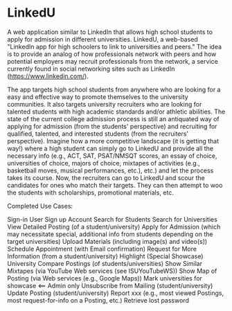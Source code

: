 # LinkedU
A web application similar to LinkedIn that allows high school students to apply for admission in different universities.
LinkedU, a web-based "LinkedIn app for high schoolers to link to universities and peers." The idea is to provide an analog of how professionals network with peers and how potential employers may recruit professionals from the network, a service currently found in social networking sites such as LinkedIn (https://www.linkedin.com/). 

The app targets high school students from anywhere who are looking for a easy and effective way to promote themselves to the university communities. It also targets university recruiters who are looking for talented students with high academic standards and/or athletic abilities. The state of the current college admission process is still an antiquated way of applying for admission (from the students' perspective) and recruiting for qualified, talented, and interested students (from the recruiters' perspective). Imagine how a more competitive landscape (it is getting that way!) where a high student can simply go to LinkedU and provide all the necessary info (e.g., ACT, SAT, PSAT/NMSQT scores, an essay of choice, universities of choice, majors of choice, mixtapes of activities (e.g., basketball moves, musical performances, etc.), etc.) and let the process takes its course. Now, the recruiters can go to LinkedU and scour the candidates for ones who match their targets. They can then attempt to woo the students with scholarships, promotional materials, etc. 

Completed Use Cases:

Sign-in User
Sign up Account
Search for Students
Search for Universities
View Detailed Posting (of a student/university)
Apply for Admission (which may necessitate special, additional info from students depending on the target universities)
Upload Materials (including image(s) and video(s)) 
Schedule Appointment (with Email confirmation)
Request for More Information (from a student/university)
Highlight (Special Showcase) University 
Compare Postings (of students/universities)
Show Similar Mixtapes (via YouTube Web services (see ISUYouTubeWS)) 
Show Map of Posting (via Web services (e.g., Google Maps))
Mark universities for showcase <== Admin only
Unsubscribe from Mailing (student/university)
Update Posting (student/university)
Report xxx (e.g., most viewed Postings, most request-for-info on a Posting, etc.)
Retrieve lost password
